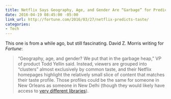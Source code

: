 ```yaml
---
title: Netflix Says Geography, Age, and Gender Are “Garbage” for Predicting Taste
date: 2016-04-19 08:45:00 -05:00
link_url: http://fortune.com/2016/03/27/netflix-predicts-taste/
categories:
- Tech
---
```


This one is from a while ago, but still fascinating. David Z. Morris writing for *Fortune*:

> “Geography, age, and gender? We put that in the garbage heap,” VP of product Todd Yellin said. Instead, viewers are grouped into “clusters” almost exclusively by common taste, and their Netflix homepages highlight the relatively small slice of content that matches their taste profile. Those profiles could be the same for someone in New Orleans as someone in New Delhi (though they would likely have access to [very different libraries](http://www.wired.com/2015/12/netflix-ridiculous-six-adam-sandler-to-beat-hollywood-and-rule-the-world/)).
